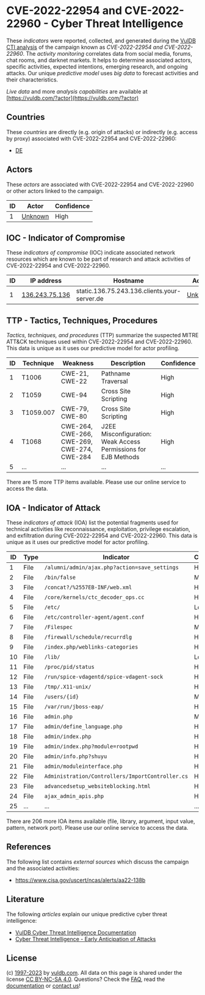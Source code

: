 # CVE-2022-22954 and CVE-2022-22960 - Cyber Threat Intelligence

These _indicators_ were reported, collected, and generated during the [VulDB CTI analysis](https://vuldb.com/?kb.cti) of the campaign known as _CVE-2022-22954 and CVE-2022-22960_. The _activity monitoring_ correlates data from social media, forums, chat rooms, and darknet markets. It helps to determine associated actors, specific activities, expected intentions, emerging research, and ongoing attacks. Our unique _predictive model_ uses _big data_ to forecast activities and their characteristics.

_Live data_ and more _analysis capabilities_ are available at [https://vuldb.com/?actor](https://vuldb.com/?actor)

## Countries

These _countries_ are directly (e.g. origin of attacks) or indirectly (e.g. access by proxy) associated with CVE-2022-22954 and CVE-2022-22960:

* [DE](https://vuldb.com/?country.de)

## Actors

These _actors_ are associated with CVE-2022-22954 and CVE-2022-22960 or other actors linked to the campaign.

ID | Actor | Confidence
-- | ----- | ----------
1 | [Unknown](https://vuldb.com/?actor.unknown) | High

## IOC - Indicator of Compromise

These _indicators of compromise_ (IOC) indicate associated network resources which are known to be part of research and attack activities of CVE-2022-22954 and CVE-2022-22960.

ID | IP address | Hostname | Actor | Confidence
-- | ---------- | -------- | ----- | ----------
1 | [136.243.75.136](https://vuldb.com/?ip.136.243.75.136) | static.136.75.243.136.clients.your-server.de | [Unknown](https://vuldb.com/?actor.unknown) | High

## TTP - Tactics, Techniques, Procedures

_Tactics, techniques, and procedures_ (TTP) summarize the suspected MITRE ATT&CK techniques used within CVE-2022-22954 and CVE-2022-22960. This data is unique as it uses our predictive model for actor profiling.

ID | Technique | Weakness | Description | Confidence
-- | --------- | -------- | ----------- | ----------
1 | T1006 | CWE-21, CWE-22 | Pathname Traversal | High
2 | T1059 | CWE-94 | Cross Site Scripting | High
3 | T1059.007 | CWE-79, CWE-80 | Cross Site Scripting | High
4 | T1068 | CWE-264, CWE-266, CWE-269, CWE-274, CWE-284 | J2EE Misconfiguration: Weak Access Permissions for EJB Methods | High
5 | ... | ... | ... | ...

There are 15 more TTP items available. Please use our online service to access the data.

## IOA - Indicator of Attack

These _indicators of attack_ (IOA) list the potential fragments used for technical activities like reconnaissance, exploitation, privilege escalation, and exfiltration during CVE-2022-22954 and CVE-2022-22960. This data is unique as it uses our predictive model for actor profiling.

ID | Type | Indicator | Confidence
-- | ---- | --------- | ----------
1 | File | `/alumni/admin/ajax.php?action=save_settings` | High
2 | File | `/bin/false` | Medium
3 | File | `/concat?/%2557EB-INF/web.xml` | High
4 | File | `/core/kernels/ctc_decoder_ops.cc` | High
5 | File | `/etc/` | Low
6 | File | `/etc/controller-agent/agent.conf` | High
7 | File | `/Filespec` | Medium
8 | File | `/firewall/schedule/recurrdlg` | High
9 | File | `/index.php/weblinks-categories` | High
10 | File | `/lib/` | Low
11 | File | `/proc/pid/status` | High
12 | File | `/run/spice-vdagentd/spice-vdagent-sock` | High
13 | File | `/tmp/.X11-unix/` | High
14 | File | `/users/{id}` | Medium
15 | File | `/var/run/jboss-eap/` | High
16 | File | `admin.php` | Medium
17 | File | `admin/define_language.php` | High
18 | File | `admin/index.php` | High
19 | File | `admin/index.php?module=rootpwd` | High
20 | File | `admin/info.php?shuyu` | High
21 | File | `admin/moduleinterface.php` | High
22 | File | `Administration/Controllers/ImportController.cs` | High
23 | File | `advancedsetup_websiteblocking.html` | High
24 | File | `ajax_admin_apis.php` | High
25 | ... | ... | ...

There are 206 more IOA items available (file, library, argument, input value, pattern, network port). Please use our online service to access the data.

## References

The following list contains _external sources_ which discuss the campaign and the associated activities:

* https://www.cisa.gov/uscert/ncas/alerts/aa22-138b

## Literature

The following _articles_ explain our unique predictive cyber threat intelligence:

* [VulDB Cyber Threat Intelligence Documentation](https://vuldb.com/?kb.cti)
* [Cyber Threat Intelligence - Early Anticipation of Attacks](https://www.scip.ch/en/?labs.20201022)

## License

(c) [1997-2023](https://vuldb.com/?kb.changelog) by [vuldb.com](https://vuldb.com/?kb.about). All data on this page is shared under the license [CC BY-NC-SA 4.0](https://creativecommons.org/licenses/by-nc-sa/4.0/). Questions? Check the [FAQ](https://vuldb.com/?kb.faq), read the [documentation](https://vuldb.com/?kb) or [contact us](https://vuldb.com/?contact)!

